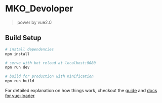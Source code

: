 # MKO_Devoloper

> power by vue2.0

## Build Setup

``` bash
# install dependencies
npm install

# serve with hot reload at localhost:8080
npm run dev

# build for production with minification
npm run build

```


For detailed explanation on how things work, checkout the [guide](http://vuejs-templates.github.io/webpack/) and [docs for vue-loader](http://vuejs.github.io/vue-loader).
